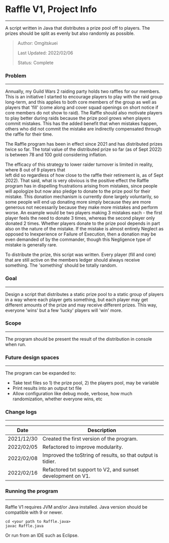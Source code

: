 # Raffle V1, Project Info
---
A script written in Java that distributes a prize pool off to players.
The prizes should be split as evenly but also randomly as possible.

> Author: Omgitskuei
> 
> Last Updated: 2022/02/06
> 
> Status: Complete

### Problem
---
Annually, my Guild Wars 2 raiding party holds two raffles for our members. This is an initiative I started to 
encourage players to play with the raid group long-term, and this applies to both core members of the group as
well as players that 'fill' (come along and cover squad openings on short notice if core members do not show
to raid). The Raffle should also motivate players to play better during raids because the prize pool grows
when players commit mistakes. This has the added benefit that when mistakes happen, others who did not commit
the mistake are indirectly compensated through the raffle for their time.

The Raffle program has been in effect since 2021 and has distributed prizes twice so far. The total value of 
the distributed prize so far (as of Sept 2022) is between 78 and 100 gold considering inflation.

The efficacy of this strategy to lower raider turnover is limited in reality, where 8 out of 9 players that  
left did so regardless of how close to the raffle their retirement is, as of Sept 2022).
That said, what is very obvious is the positive effect the Raffle program has in dispelling frustrations 
arising from mistakes, since people will apologize but now also pledge to donate to the prize pool for their 
mistake. This donation mechanism is currently done largely voluntarily, so some people will end up donating 
more simply because they are more generous not necessarily because they make more mistakes and perform worse.
An example would be two players making 3 mistakes each - the first player feels the need to donate 3 times, 
whereas the second player only donated 2 times.
Whether players donate to the prize pool depends in part also on the nature of the mistake. If the mistake 
is almost entirely Neglect as opposed to Inexperience or Failure of Execution, then a donation may be even 
demanded of by the commander, though this Negligence type of mistake is generally rare.

To distribute the prize, this script was written. Every player (fill and core) that are still active on the 
members ledger should always receive something. The 'something' should be totally random.

### Goal
---
Design a script that distributes a static prize pool to a static group of players in a way where each player
gets something, but each player may get different amounts of the prize and may receive different prizes.
This way, everyone 'wins' but a few 'lucky' players will 'win' more.

### Scope
---
The program should be present the result of the distribution in console when run.

### Future design spaces
---
The program can be expanded to:
- Take text files so 1) the prize pool, 2) the players pool, may be variable
- Print results into an output txt file
- Allow configuration like debug mode, verbose, how much randomization, whether everyone wins, etc

### Change logs
---
| Date | Description |
| ------ | ------ |
| 2021/12/30 | Created the first version of the program. |
| 2022/02/05 | Refactored to improve modularity. |
| 2022/02/08 | Improved the toString of results, so that output is tidier. |
| 2022/02/16 | Refactored txt support to V2, and sunset development on V1. |

### Running the program
---
Raffle V1 requires JVM and/or Java installed. Java version should be compatible with 9 or newer.
```console
cd <your path to Raffle.java>
javac Raffle.java
```
Or run from an IDE such as Eclipse.